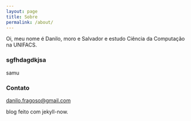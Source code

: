 ```yaml
---
layout: page
title: Sobre
permalink: /about/
---
```


Oi, meu nome é Danilo, moro e Salvador e estudo Ciência da Computação na UNIFACS.

### sgfhdagdkjsa

samu

### Contato

[danilo.fragoso@gmail.com](mailto:danilo.fragoso@gmail.com)


blog feito com jekyll-now.
